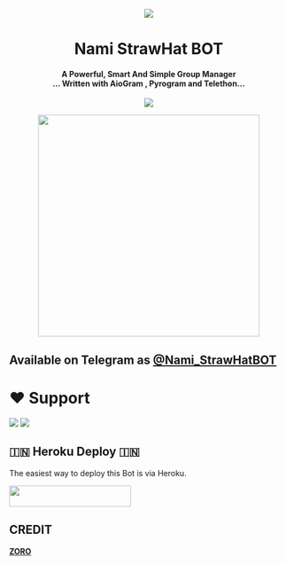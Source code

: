 <p align="center">
  <img src="https://telegra.ph/file/ece7789ffcadc96933fda.jpg">
</p>

<h1 align="center"><b> Nami StrawHat BOT  </b></h1>

<h4 align="center">A Powerful, Smart And Simple Group Manager <br> ... Written with AioGram , Pyrogram and Telethon...</h4>
<p align='center'>
  <a href="https://www.python.org/" alt="made-with-python"> <img src="https://img.shields.io/badge/Made%20with-Python-1f425f.svg?style=flat-square&logo=python&color=blue" /> </a>
</p>

<p align="center"><a href="https://t.me/Nami_StrawHatBOT"><img src="(https://telegra.ph/file/ece7789ffcadc96933fda.jpg)" width="400"></a></p>

## Available on Telegram as [@Nami_StrawHatBOT](https://t.me/Nami_StrawHatBOT)

# ❤️ Support
<a href="https://t.me/Team_Straw_Hat"><img src="https://img.shields.io/badge/Join-Telegram%20Channel-red.svg?logo=Telegram"></a>
<a href="https://t.me/StrawHat_Support"><img src="https://img.shields.io/badge/Join-Telegram%20Group-blue.svg?logo=telegram"></a>


## 🇮🇳 Heroku Deploy 🇮🇳
The easiest way to deploy this Bot is via Heroku.

<p align="left"><a href="https://heroku.com/deploy?template=https://github.com/ZoroStrawHat7/Nami-StrawHat"> <img src="https://img.shields.io/badge/Deploy%20To%20Heroku-black?style=for-the-badge&logo=heroku" width="220" height="38.45"/></a></p>







## CREDIT
<a href="https://t.me/Zoro_StrawHat7"><b>ZORO</b></a>
